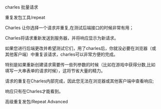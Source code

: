charles 批量请求

重复发包工具/repeat

Charles 让你选择一个请求并重复,在测试后端接口的时候非常有用；

Charles将请求重新发送到服务器，并将响应显示为新请求。

如果您进行后端更改并希望测试它们，用了charles后，你就没必要在浏览器（或其他客户端）中重复该请求，charles可以非常方便的完成。

特别是如果重新创建请求需要传一些列参数的时候（比如在游戏中获得分数,比如填写一大串表单的请求时候），这将节省大量的精力。

请求的重复在Charles内部完成，因此您无法在浏览器或其他客户端中查看响应;

响应只有在Charles才能看到。

高级重复发包/Repeat Advanced